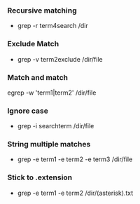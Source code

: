 ### Recursive matching
- grep -r term4search /dir

### Exclude Match
- grep -v term2exclude /dir/file

### Match and match
egrep -w 'term1|term2' /dir/file

### Ignore case
- grep -i searchterm /dir/file

### String multiple matches
- grep -e term1 -e term2 -e term3 /dir/file

### Stick to .extension
- grep -e term1 -e term2 /dir/(asterisk).txt
